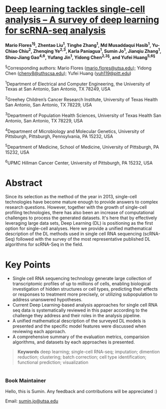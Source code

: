 # [Deep learning tackles single-cell analysis – A survey of deep learning for scRNA-seq analysis](https://huang-ai4medicine-lab.github.io/survey-of-DL-for-scRNA-seq-analysis/gitbook/_book)

**Mario Flores<sup>1§</sup>, Zhentao Liu<sup>1</sup>, Tinghe Zhang<sup>1</sup>, Md Musaddaqui Hasib<sup>1</sup>, Yu-Chiao Chiu<sup>2</sup>, Zhenqing Ye<sup>2,3</sup>, Karla Paniagua<sup>1</sup>, Sumin Jo<sup>1</sup>, Jianqiu Zhang<sup>1</sup>, Shou-Jiang Gao<sup>4,6</sup>, Yufang Jin<sup>1</sup>, Yidong Chen<sup>2,3§</sup>, and Yufei Huang<sup>5,6§</sup>**

<sup>§</sup>Corresponding authors: Mario Flores (mario.flores@utsa.edu); Yidong Chen (cheny8@uthscsa.edu); Yufei Huang (yuh119@pitt.edu)

<sup>1</sup>Department of Electrical and Computer Engineering, the University of Texas at San Antonio, San Antonio, TX 78249, USA

<sup>2</sup>Greehey Children’s Cancer Research Institute, University of Texas Health San Antonio, San Antonio, TX 78229, USA

<sup>3</sup>Department of Population Health Sciences, University of Texas Health San Antonio, San Antonio, TX 78229, USA

<sup>4</sup>Department of Microbiology and Molecular Genetics, University of Pittsburgh, Pittsburgh, Pennsylvania, PA 15232, USA

<sup>5</sup>Department of Medicine, School of Medicine, University of Pittsburgh, PA 15232, USA

<sup>6</sup>UPMC Hillman Cancer Center, University of Pittsburgh, PA 15232, USA





# Abstract
Since its selection as the method of the year in 2013, single-cell technologies have become mature enough to provide answers to complex research questions. However, together with the growth of single-cell profiling technologies, there has also been an increase of computational challenges to process the generated datasets. It's here that by effectively leveraging large data sets, Deep Learning (DL) is positioning as the first option for single-cell analyses. Here we provide a unified mathematical description of the DL methods used in single cell RNA sequencing (scRNA-Seq) followed with the survey of the most representative published DL algorithms for scRNA-Seq in the field.



# Key Points
* Single cell RNA sequencing technology generate large collection of transcriptomic profiles of up to millions of cells, enabling biological investigation of hidden structures or cell types, predicting their effects or responses to treatment more precisely, or utilizing subpopulation to address unanswered hypotheses. 
* Current Deep Learning-based analysis approaches for single cell RNA seq data is systematically reviewed in this paper according to the challenge they address and their roles in the analysis pipeline.
* A unified mathematical description of the surveyed DL models is presented and the specific model features were discussed when reviewing each approach.  
* A comprehensive summary of the evaluation metrics, comparision algorithms, and datasets by each approaches is presented. 




> **Keywords**
>  deep learning; single-cell RNA-seq; imputation; dimention reduction; clustering; batch correction; cell type identification; functional prediction; visualization



# 
### **Book Maintainer**
Hello, this is Sumin. Any feedback and contributions will be appreciated :)

Email: sumin.jo@utsa.edu

